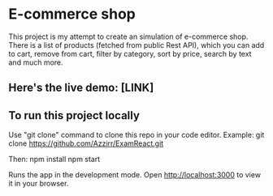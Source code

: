 # E-commerce shop

This project is my attempt to create an simulation of e-commerce shop. There is a list of products (fetched from public Rest API), which you can add to cart, remove from cart, filter by category, sort by price, search by text and much more.

## Here's the live demo: [LINK]

## To run this project locally

Use "git clone" command to clone this repo in your code editor.
Example: git clone https://github.com/Azzirr/ExamReact.git

Then:
npm install
npm start

Runs the app in the development mode.
Open [http://localhost:3000](http://localhost:3000) to view it in your browser.
